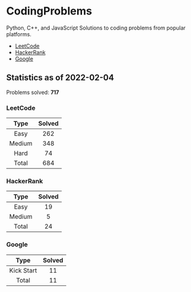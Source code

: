 # CodingProblems

Python, C++, and JavaScript Solutions to coding problems from popular platforms.

- [LeetCode](LeetCode/ "LeetCode")
- [HackerRank](HackerRank/ "HackerRank")
- [Google](Google/ "Google's Coding Competitions")

## Statistics as of 2022-02-04

Problems solved: **717**

### LeetCode

|  Type  | Solved |
| :----: | :----: |
|  Easy  |  262   |
| Medium |  348   |
|  Hard  |   74   |
| Total  |  684   |

### HackerRank

|  Type  | Solved |
| :----: | :----: |
|  Easy  |   19   |
| Medium |   5    |
| Total  |   24   |

### Google

|    Type    | Solved |
| :--------: | :----: |
| Kick Start |   11   |
|   Total    |   11   |
